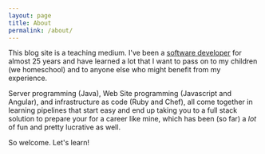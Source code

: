 ```yaml
---
layout: page
title: About
permalink: /about/
---
```


This blog site is a teaching medium.  I've been a [software developer](https://www.linkedin.com/in/brianthomaswebb)
for almost 25 years and have learned a lot that I want to pass on to my children (we homeschool) and to anyone else
who might benefit from my experience.

Server programming (Java), Web Site programming (Javascript and Angular), and infrastructure as code (Ruby and Chef),
all come together in learning pipelines that start easy and end up taking you to a full stack solution to prepare your
for a career like mine, which has been (so far) a _lot_ of fun and pretty lucrative as well.

So welcome.  Let's learn!
